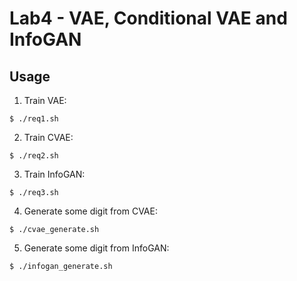 # Lab4 - VAE, Conditional VAE and InfoGAN

Usage
---
1. Train VAE:
```
$ ./req1.sh
```

2. Train CVAE:
```
$ ./req2.sh
```

3. Train InfoGAN:
```
$ ./req3.sh
```

4. Generate some digit from CVAE:
```
$ ./cvae_generate.sh
```

5. Generate some digit from InfoGAN:
```
$ ./infogan_generate.sh
```
